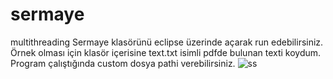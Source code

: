 # sermaye
multithreading
Sermaye klasörünü eclipse üzerinde açarak run edebilirsiniz.
Örnek olması için klasör içerisine text.txt isimli pdfde bulunan texti koydum. Program çalıştığında custom dosya pathi verebilirsiniz.
![ss](https://user-images.githubusercontent.com/6937664/194864190-d1244bb8-e3af-43ce-9be0-df3acab2abf4.PNG)
